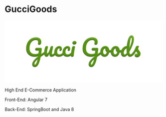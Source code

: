 # GucciGoods

![Gucci Goods Logo](/Angular/gucci-goods/src/assets/GG_Logo.png)
                                                                                                        
High End E-Commerce Application

Front-End: Angular 7

Back-End: SpringBoot and Java 8